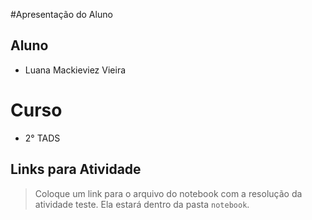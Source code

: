 #Apresentação do Aluno

## Aluno
* Luana Mackieviez Vieira 

# Curso
* 2° TADS

## Links para Atividade

> Coloque um link para o arquivo do notebook com a resolução da atividade teste. Ela estará dentro da pasta `notebook`.

